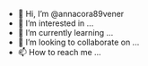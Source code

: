 - 👋 Hi, I’m @annacora89vener
- 👀 I’m interested in ...
- 🌱 I’m currently learning ...
- 💞️ I’m looking to collaborate on ...
- 📫 How to reach me ...

<!---
annacora89vener/annacora89vener is a ✨ special ✨ repository because its `README.md` (this file) appears on your GitHub profile.
You can click the Preview link to take a look at your changes.
--->
